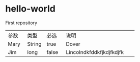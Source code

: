 # hello-world
First repository

<table width="100%">
   <tr>
      <td width="15%">参数</td>
      <td width="15%">类型</td>
      <td width="15%">必选</td>
      <td width="55%">说明</td>
   </tr>
   <tr>
      <td>Mary</td>
      <td>String</td>
      <td>true</td>
      <td>Dover</td>
   </tr>
   <tr>
      <td>Jim</td>
      <td>long</td>
      <td>false</td>
      <td>Lincolndkfddkfjkdjfkdjfk</td>
   </tr>
</table>
